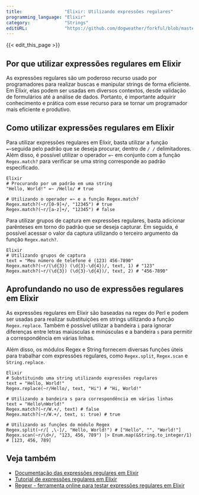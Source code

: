 ```yaml
---
title:                "Elixir: Utilizando expressões regulares"
programming_language: "Elixir"
category:             "Strings"
editURL:              "https://github.com/dogweather/forkful/blob/master/content/pt/elixir/using-regular-expressions.md"
---
```


{{< edit_this_page >}}

## Por que utilizar expressões regulares em Elixir

As expressões regulares são um poderoso recurso usado por programadores para realizar buscas e manipular strings de forma eficiente. Em Elixir, elas podem ser usadas em diversos contextos, desde validação de formulários até a análise de dados. Portanto, é importante adquirir conhecimento e prática com esse recurso para se tornar um programador mais eficiente e produtivo.

## Como utilizar expressões regulares em Elixir

Para utilizar expressões regulares em Elixir, basta utilizar a função `=~`seguida pelo padrão que se deseja procurar, dentro de `/ /` delimitadores. Além disso, é possível utilizar o operador `=~` em conjunto com a função `Regex.match?` para verificar se uma string corresponde ao padrão especificado.

```
Elixir
# Procurando por um padrão em uma string
"Hello, World!" =~ /Hello/ # true

# Utilizando o operador =~ e a função Regex.match?
Regex.match?(~r/[0-9]+/, "12345") # true
Regex.match?(~r/[a-z]+/, "12345") # false
```

Para utilizar grupos de captura em expressões regulares, basta adicionar parênteses em torno do padrão que se deseja capturar. Em seguida, é possível acessar o valor da captura utilizando o terceiro argumento da função `Regex.match?`.

```
Elixir
# Utilizando grupos de captura
text = "Meu número de telefone é (123) 456-7890"
Regex.match?(~r/(\d{3}) (\d{3}-\d{4})/, text, 1) # "123"
Regex.match?(~r/(\d{3}) (\d{3}-\d{4})/, text, 2) # "456-7890"
```

## Aprofundando no uso de expressões regulares em Elixir

As expressões regulares em Elixir são baseadas na regex do Perl e podem ser usadas para realizar substituições em strings utilizando a função `Regex.replace`. Também é possível utilizar a bandeira `i` para ignorar diferenças entre letras maiúsculas e minúsculas e a bandeira `s` para permitir a correspondência em várias linhas.

Além disso, os módulos Regex e String fornecem diversas funções úteis para trabalhar com expressões regulares, como `Regex.split`, `Regex.scan` e `String.replace`.

```
Elixir
# Substituindo uma string utilizando expressões regulares
text = "Hello, World!"
Regex.replace(~r/Hello/, text, "Hi") # "Hi, World!"

# Utilizando a bandeira s para correspondência em várias linhas
text = "Hello\nWorld!"
Regex.match?(~r/W.+/, text) # false
Regex.match?(~r/W.+/, text, s: true) # true

# Utilizando as funções do módulo Regex
Regex.split(~r/[ ,\-]/, "Hello, World!") # ["Hello", "", "World!"]
Regex.scan(~r/\d+/, "123, 456, 789") |> Enum.map(&String.to_integer/1) # [123, 456, 789]
```

## Veja também

- [Documentação das expressões regulares em Elixir](https://hexdocs.pm/elixir/Regex.html)
- [Tutorial de expressões regulares em Elixir](https://elixirschool.com/lessons/specifics/regex/)
- [Regexr - ferramenta online para testar expressões regulares em Elixir](https://regexr.com/)